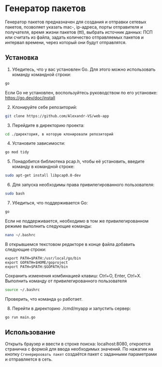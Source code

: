 # Генератор пакетов

Генератор пакетов предназначен для создания и отправки сетевых пакетов, позволяет указать mac-, ip-адреса, порты отправителя и получателя, время жизни пакетов (ttl), выбрать источник данных: ПСП или считать из файла, задать количество отправляемых пакетов и интервал времени, через который они будут отправлятся.

## Установка

1. Убедитесь, что у вас установлен Go. Для этого можно использовать команду командной строки:
```bash
go
```
Если Go не установлен, воспользуйтесь руководством по его установке: https://go.dev/doc/install

2. Клонируйте себе репозиторий:
```bash
git clone https://github.com/Alexandr-VS/web-app
```

3. Перейдите в директорию проекта:
```bash
cd ./директория, в которую клонировали репозиторий
```

4. Установите зависимости:
```bash
go mod tidy
```

5. Понадобится библиотека pcap.h, чтобы её установить, введите команду в командной строке:
```bash
sudo apt-get install libpcap0.8-dev
```

6. Для запуска необходимы права привилегированного пользователя:
```bash
sudo bash
```

7. Убедиться, что поддерживается Go:
```bash
go
```
Если не поддерживается, необходимо в том же привилегированном режиме выполнить следующие команды:
```bash
nano ~/.bashrc
```
В открывшемся текстовом редакторе в конце файла добавить следующие строки:

```
export PATH=$PATH:/usr/local/go/bin
export GOPATH=$HOME/goproject
export PATH=$PATH:$GOPATH/bin
```
Сохранить изменения комбинацией клавиш: Ctrl+O, Enter, Ctrl+X.
Выполнить команду от привилегированного пользователя
```bash
source ~/.bashrc
```

Проверить, что команда ```go``` работает.

8. Перейти в директорию ./cmd/myapp и запустить сервер:
```bash
go run main.go
```

## Использование

Открыть браузер и ввести в строке поиска: localhost:8080, откроется страничка с формой для ввода необходимых значений.
По нажатии на кнопку `Сгенерироовать пакет` создаётся пакет с заданными параметрами и отправляется в сеть.
